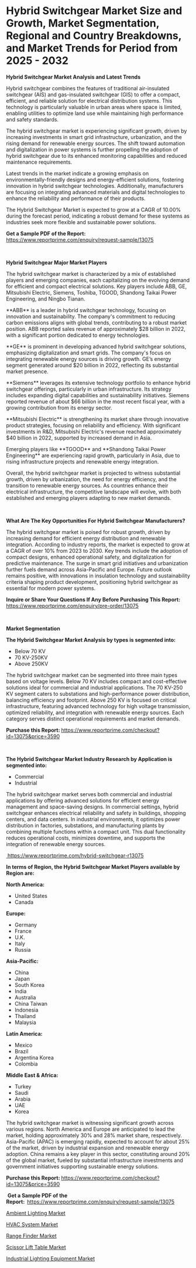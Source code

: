 <p><h1>Hybrid Switchgear Market Size and Growth, Market Segmentation, Regional and Country Breakdowns, and Market Trends for Period from 2025 -  2032</h1></p><p><strong>Hybrid Switchgear Market Analysis and Latest Trends</strong></p>
<p><p>Hybrid switchgear combines the features of traditional air-insulated switchgear (AIS) and gas-insulated switchgear (GIS) to offer a compact, efficient, and reliable solution for electrical distribution systems. This technology is particularly valuable in urban areas where space is limited, enabling utilities to optimize land use while maintaining high performance and safety standards.</p><p>The hybrid switchgear market is experiencing significant growth, driven by increasing investments in smart grid infrastructure, urbanization, and the rising demand for renewable energy sources. The shift toward automation and digitalization in power systems is further propelling the adoption of hybrid switchgear due to its enhanced monitoring capabilities and reduced maintenance requirements.</p><p>Latest trends in the market indicate a growing emphasis on environmentally-friendly designs and energy-efficient solutions, fostering innovation in hybrid switchgear technologies. Additionally, manufacturers are focusing on integrating advanced materials and digital technologies to enhance the reliability and performance of their products. </p><p>The Hybrid Switchgear Market is expected to grow at a CAGR of 10.00% during the forecast period, indicating a robust demand for these systems as industries seek more flexible and sustainable power solutions.</p></p>
<p><strong>Get a Sample PDF of the Report:&nbsp;</strong> <a href="https://www.reportprime.com/enquiry/request-sample/13075?utm_campaign=13&utm_medium=2&utm_source=Github&utm_content=ia&utm_term=19032025&utm_id=hybrid-switchgear">https://www.reportprime.com/enquiry/request-sample/13075</a></p>
<p>&nbsp;</p>
<p><strong>Hybrid Switchgear Major Market Players</strong></p>
<p><p>The hybrid switchgear market is characterized by a mix of established players and emerging companies, each capitalizing on the evolving demand for efficient and compact electrical solutions. Key players include ABB, GE, Mitsubishi Electric, Siemens, Toshiba, TGOOD, Shandong Taikai Power Engineering, and Ningbo Tianan.</p><p>**ABB** is a leader in hybrid switchgear technology, focusing on innovation and sustainability. The company's commitment to reducing carbon emissions aligns with global trends, contributing to a robust market position. ABB reported sales revenue of approximately $28 billion in 2022, with a significant portion dedicated to energy technologies.</p><p>**GE** is prominent in developing advanced hybrid switchgear solutions, emphasizing digitalization and smart grids. The company's focus on integrating renewable energy sources is driving growth. GE’s energy segment generated around $20 billion in 2022, reflecting its substantial market presence.</p><p>**Siemens** leverages its extensive technology portfolio to enhance hybrid switchgear offerings, particularly in urban infrastructure. Its strategy includes expanding digital capabilities and sustainability initiatives. Siemens reported revenue of about $66 billion in the most recent fiscal year, with a growing contribution from its energy sector.</p><p>**Mitsubishi Electric** is strengthening its market share through innovative product strategies, focusing on reliability and efficiency. With significant investments in R&D, Mitsubishi Electric's revenue reached approximately $40 billion in 2022, supported by increased demand in Asia.</p><p>Emerging players like **TGOOD** and **Shandong Taikai Power Engineering** are experiencing rapid growth, particularly in Asia, due to rising infrastructure projects and renewable energy integration.</p><p>Overall, the hybrid switchgear market is projected to witness substantial growth, driven by urbanization, the need for energy efficiency, and the transition to renewable energy sources. As countries enhance their electrical infrastructure, the competitive landscape will evolve, with both established and emerging players adapting to new market demands.</p></p>
<p>&nbsp;</p>
<p><strong>What Are The Key Opportunities For Hybrid Switchgear Manufacturers?</strong></p>
<p><p>The hybrid switchgear market is poised for robust growth, driven by increasing demand for efficient energy distribution and renewable integration. According to industry reports, the market is expected to grow at a CAGR of over 10% from 2023 to 2030. Key trends include the adoption of compact designs, enhanced operational safety, and digitalization for predictive maintenance. The surge in smart grid initiatives and urbanization further fuels demand across Asia-Pacific and Europe. Future outlook remains positive, with innovations in insulation technology and sustainability criteria shaping product development, positioning hybrid switchgear as essential for modern power systems.</p></p>
<p><strong>Inquire or Share Your Questions If Any Before Purchasing This Report:</strong> <a href="https://www.reportprime.com/enquiry/pre-order/13075?utm_campaign=13&utm_medium=2&utm_source=Github&utm_content=ia&utm_term=19032025&utm_id=hybrid-switchgear">https://www.reportprime.com/enquiry/pre-order/13075</a></p>
<p>&nbsp;</p>
<p><strong>Market Segmentation</strong></p>
<p><strong>The Hybrid Switchgear Market Analysis by types is segmented into:</strong></p>
<p><ul><li>Below 70 KV</li><li>70 KV-250KV</li><li>Above 250KV</li></ul></p>
<p><p>The hybrid switchgear market can be segmented into three main types based on voltage levels. Below 70 KV includes compact and cost-effective solutions ideal for commercial and industrial applications. The 70 KV-250 KV segment caters to substations and high-performance power distribution, balancing efficiency and footprint. Above 250 KV is focused on critical infrastructure, featuring advanced technology for high voltage transmission, optimized reliability, and integration with renewable energy sources. Each category serves distinct operational requirements and market demands.</p></p>
<p><strong>Purchase this Report:&nbsp;</strong><a href="https://www.reportprime.com/checkout?id=13075&price=3590&utm_campaign=13&utm_medium=2&utm_source=Github&utm_content=ia&utm_term=19032025&utm_id=hybrid-switchgear">https://www.reportprime.com/checkout?id=13075&price=3590</a></p>
<p>&nbsp;</p>
<p><strong>The Hybrid Switchgear Market Industry Research by Application is segmented into:</strong></p>
<p><ul><li>Commercial</li><li>Industrial</li></ul></p>
<p><p>The hybrid switchgear market serves both commercial and industrial applications by offering advanced solutions for efficient energy management and space-saving designs. In commercial settings, hybrid switchgear enhances electrical reliability and safety in buildings, shopping centers, and data centers. In industrial environments, it optimizes power distribution in factories, substations, and manufacturing plants by combining multiple functions within a compact unit. This dual functionality reduces operational costs, minimizes downtime, and supports the integration of renewable energy sources.</p></p>
<p><a href="https://www.reportprime.com/hybrid-switchgear-r13075?utm_campaign=13&utm_medium=2&utm_source=Github&utm_content=ia&utm_term=19032025&utm_id=hybrid-switchgear">&nbsp;https://www.reportprime.com/hybrid-switchgear-r13075</a></p>
<p><strong>In terms of Region, the Hybrid Switchgear Market Players available by Region are:</strong></p>
<p>
    <p> <strong> North America: </strong>
        <ul>
            <li>United States</li>
            <li>Canada</li>
        </ul>
        </p> 
    <p> <strong> Europe: </strong>
        <ul>
            <li>Germany</li>
            <li>France</li>
            <li>U.K.</li>
            <li>Italy</li>
            <li>Russia</li>
        </ul>
        </p> 
    <p> <strong> Asia-Pacific: </strong>
        <ul>
            <li>China</li>
            <li>Japan</li>
            <li>South Korea</li>
            <li>India</li>
            <li>Australia</li>
            <li>China Taiwan</li>
            <li>Indonesia</li>
            <li>Thailand</li>
            <li>Malaysia</li>
        </ul>
        </p> 
    <p> <strong> Latin America: </strong>
        <ul>
            <li>Mexico</li>
            <li>Brazil</li>
            <li>Argentina Korea</li>
            <li>Colombia</li>
        </ul>
        </p> 
    <p> <strong> Middle East & Africa: </strong>
        <ul>
            <li>Turkey</li>
            <li>Saudi</li>
            <li>Arabia</li>
            <li>UAE</li>
            <li>Korea</li>
        </ul>
    </p>
    </p>
<p><p>The hybrid switchgear market is witnessing significant growth across various regions. North America and Europe are anticipated to lead the market, holding approximately 30% and 28% market share, respectively. Asia-Pacific (APAC) is emerging rapidly, expected to account for about 25% of the market, driven by industrial expansion and renewable energy adoption. China remains a key player in this sector, constituting around 20% of the global market, fueled by substantial infrastructure investments and government initiatives supporting sustainable energy solutions.</p></p>
<p><strong>Purchase this Report: </strong><a href="https://www.reportprime.com/checkout?id=13075&price=3590&utm_campaign=13&utm_medium=2&utm_source=Github&utm_content=ia&utm_term=19032025&utm_id=hybrid-switchgear">https://www.reportprime.com/checkout?id=13075&price=3590</a></p>
<p>&nbsp;<strong>Get a Sample PDF of the Report:&nbsp;&nbsp;</strong><a href="https://www.reportprime.com/enquiry/request-sample/13075?utm_campaign=13&utm_medium=2&utm_source=Github&utm_content=ia&utm_term=19032025&utm_id=hybrid-switchgear">https://www.reportprime.com/enquiry/request-sample/13075</a></p>
<p><strong></strong></p>
<p><p><a href="https://github.com/muhjanaidu/Market-Research-Report-List-1/blob/main/ambient-lighting-market.md?utm_campaign=13&utm_medium=2&utm_source=Github&utm_content=ia&utm_term=19032025&utm_id=hybrid-switchgear">Ambient Lighting Market</a></p><p><a href="https://github.com/popupioo/Market-Research-Report-List-1/blob/main/hvac-system-market.md?utm_campaign=13&utm_medium=2&utm_source=Github&utm_content=ia&utm_term=19032025&utm_id=hybrid-switchgear">HVAC System Market</a></p><p><a href="https://github.com/felishtimoti/Market-Research-Report-List-1/blob/main/range-finder-market.md?utm_campaign=13&utm_medium=2&utm_source=Github&utm_content=ia&utm_term=19032025&utm_id=hybrid-switchgear">Range Finder Market</a></p><p><a href="https://github.com/lestymbango/Market-Research-Report-List-1/blob/main/scissor-lift-table-market.md?utm_campaign=13&utm_medium=2&utm_source=Github&utm_content=ia&utm_term=19032025&utm_id=hybrid-switchgear">Scissor Lift Table Market</a></p><p><a href="https://github.com/briandahm87/Market-Research-Report-List-1/blob/main/industrial-lighting-equipment-market.md?utm_campaign=13&utm_medium=2&utm_source=Github&utm_content=ia&utm_term=19032025&utm_id=hybrid-switchgear">Industrial Lighting Equipment Market</a></p></p>